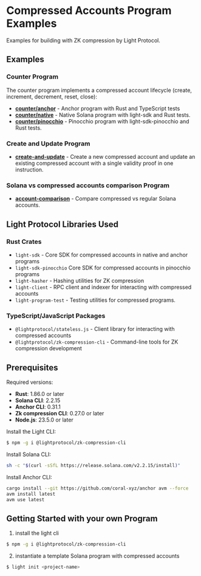 # Compressed Accounts Program Examples

Examples for building with ZK compression by Light Protocol.

## Examples

### Counter Program

The counter program implements a compressed account lifecycle (create, increment, decrement, reset, close):

- **[counter/anchor](./counter/anchor/)** - Anchor program with Rust and TypeScript tests
- **[counter/native](./counter/native/)** - Native Solana program with light-sdk and Rust tests.
- **[counter/pinocchio](./counter/pinocchio/)** - Pinocchio program with light-sdk-pinocchio and Rust tests.

### Create and Update Program

- **[create-and-update](./create-and-update/)** - Create a new compressed account and update an existing compressed account with a single validity proof in one instruction.

### Solana vs compressed accounts comparison Program

- **[account-comparison](./account-comparison/)** - Compare compressed vs regular Solana accounts.

## Light Protocol Libraries Used

### Rust Crates

- `light-sdk` - Core SDK for compressed accounts in native and anchor programs
- `light-sdk-pinocchio` Core SDK for compressed accounts in pinocchio programs
- `light-hasher` - Hashing utilities for ZK compression
- `light-client` - RPC client and indexer for interacting with compressed accounts
- `light-program-test` - Testing utilities for compressed programs.

### TypeScript/JavaScript Packages

- `@lightprotocol/stateless.js` - Client library for interacting with compressed accounts
- `@lightprotocol/zk-compression-cli` - Command-line tools for ZK compression development

## Prerequisites

Required versions:

- **Rust**: 1.86.0 or later
- **Solana CLI**: 2.2.15
- **Anchor CLI**: 0.31.1
- **Zk compression CLI**: 0.27.0 or later
- **Node.js**: 23.5.0 or later

Install the Light CLI:

```bash
$ npm -g i @lightprotocol/zk-compression-cli
```

Install Solana CLI:

```bash
sh -c "$(curl -sSfL https://release.solana.com/v2.2.15/install)"
```

Install Anchor CLI:

```bash
cargo install --git https://github.com/coral-xyz/anchor avm --force
avm install latest
avm use latest
```

## Getting Started with your own Program

1. install the light cli

```bash
$ npm -g i @lightprotocol/zk-compression-cli
```

2. instantiate a template Solana program with compressed accounts

```bash
$ light init <project-name>
```
